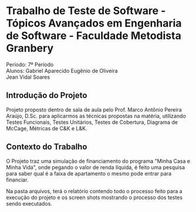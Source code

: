 <h1><b>Trabalho de Teste de Software - Tópicos Avançados em Engenharia de Software - Faculdade Metodista Granbery</b></h1>
  Período: 7º Período <br>
  Alunos: Gabriel Aparecido Eugênio de Oliveira<br>
          Jean Vidal Soares
<br>

<h2>Introdução do Projeto</h2>

Projeto proposto dentro de sala de aula pelo Prof. Marco Antônio Pereira Araújo, D.Sc. para aplicarmos as técnicas propostas na matéria, utilizando Testes Funcionais, Testes Unitários, Testes de Cobertura, Diagrama de McCage, Métricas de C&K e L&K. 

<h2>Contexto do Trabalho</h2>

O Projeto traz uma simulação de financiamento do programa "Minha Casa e Minha Vida", onde pegando o valor de renda líquida, é feito uma pesquisa para saber qual é a faixa de apartamento o mesmo pode entrar para financiar. 

Na pasta arquivos, terá o relatório contendo todo o processo feito para a execução do projeto e os screen shots mostrando o processo dos testes sendo executados. 
